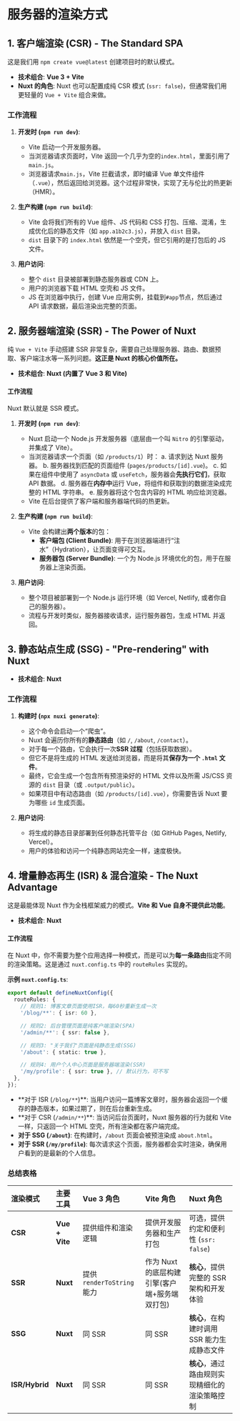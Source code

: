# 服务器的渲染方式

## 1. 客户端渲染 (CSR) - The Standard SPA

这是我们用 `npm create vue@latest` 创建项目时的默认模式。

- **技术组合**: **Vue 3 + Vite**
- **Nuxt 的角色**: Nuxt 也可以配置成纯 CSR 模式 (`ssr: false`)，但通常我们用更轻量的 `Vue + Vite` 组合来做。

### 工作流程

1.  **开发时 (`npm run dev`)**:

    - Vite 启动一个开发服务器。
    - 当浏览器请求页面时，Vite 返回一个几乎为空的`index.html`，里面引用了 `main.js`。
    - 浏览器请求`main.js`，Vite 拦截请求，即时编译 Vue 单文件组件（`.vue`），然后返回给浏览器。这个过程非常快，实现了无与伦比的热更新（HMR）。

2.  **生产构建 (`npm run build`)**:

    - Vite 会将我们所有的 Vue 组件、JS 代码和 CSS 打包、压缩、混淆，生成优化后的静态文件（如 `app.a1b2c3.js`），并放入 `dist` 目录。
    - `dist` 目录下的 `index.html` 依然是一个空壳，但它引用的是打包后的 JS 文件。

3.  **用户访问**:
    - 整个 `dist` 目录被部署到静态服务器或 CDN 上。
    - 用户的浏览器下载 HTML 空壳和 JS 文件。
    - JS 在浏览器中执行，创建 Vue 应用实例，挂载到`#app`节点，然后通过 API 请求数据，最后渲染出完整的页面。

## 2. 服务器端渲染 (SSR) - The Power of Nuxt

纯 `Vue + Vite` 手动搭建 SSR 非常复杂，需要自己处理服务器、路由、数据预取、客户端注水等一系列问题。**这正是 Nuxt 的核心价值所在。**

- **技术组合**: **Nuxt (内置了 Vue 3 和 Vite)**

#### 工作流程

Nuxt 默认就是 SSR 模式。

1.  **开发时 (`npm run dev`)**:

    - Nuxt 启动一个 Node.js 开发服务器（底层由一个叫 `Nitro` 的引擎驱动，并集成了 Vite）。
    - 当浏览器请求一个页面（如 `/products/1`）时：
      a. 请求到达 Nuxt 服务器。
      b. 服务器找到匹配的页面组件 (`pages/products/[id].vue`)。
      c. 如果在组件中使用了 `asyncData` 或 `useFetch`，服务器会**先执行它们**，获取 API 数据。
      d. 服务器在**内存中**运行 Vue，将组件和获取到的数据渲染成完整的 HTML 字符串。
      e. 服务器将这个包含内容的 HTML 响应给浏览器。
    - Vite 在后台提供了客户端和服务器端代码的热更新。

2.  **生产构建 (`npm run build`)**:

    - Vite 会构建出**两个版本**的包：
      - **客户端包 (Client Bundle)**: 用于在浏览器端进行“注水”（Hydration），让页面变得可交互。
      - **服务器包 (Server Bundle)**: 一个为 Node.js 环境优化的包，用于在服务器上渲染页面。

3.  **用户访问**:
    - 整个项目被部署到一个 Node.js 运行环境（如 Vercel, Netlify, 或者你自己的服务器）。
    - 流程与开发时类似，服务器接收请求，运行服务器包，生成 HTML 并返回。

## 3. 静态站点生成 (SSG) - "Pre-rendering" with Nuxt

- **技术组合**: **Nuxt**

### 工作流程

1.  **构建时 (`npx nuxi generate`)**:

    - 这个命令会启动一个“爬虫”。
    - Nuxt 会遍历你所有的**静态路由**（如 `/`, `/about`, `/contact`）。
    - 对于每一个路由，它会执行一次**SSR 过程**（包括获取数据）。
    - 但它不是将生成的 HTML 发送给浏览器，而是将其**保存为一个 `.html` 文件**。
    - 最终，它会生成一个包含所有预渲染好的 HTML 文件以及所需 JS/CSS 资源的 `dist` 目录（或 `.output/public`）。
    - 如果项目中有动态路由（如 `/products/[id].vue`），你需要告诉 Nuxt 要为哪些 `id` 生成页面。

2.  **用户访问**:
    - 将生成的静态目录部署到任何静态托管平台（如 GitHub Pages, Netlify, Vercel）。
    - 用户的体验和访问一个纯静态网站完全一样，速度极快。

## 4. 增量静态再生 (ISR) & 混合渲染 - The Nuxt Advantage

这是最能体现 Nuxt 作为全栈框架威力的模式。**Vite 和 Vue 自身不提供此功能**。

- **技术组合**: **Nuxt**

#### 工作流程

在 Nuxt 中，你不需要为整个应用选择一种模式，而是可以为**每一条路由**指定不同的渲染策略。这是通过 `nuxt.config.ts` 中的 `routeRules` 实现的。

**示例 `nuxt.config.ts`**:

```typescript
export default defineNuxtConfig({
  routeRules: {
    // 规则1: 博客文章页面使用ISR，每60秒重新生成一次
    '/blog/**': { isr: 60 },

    // 规则2: 后台管理页面是纯客户端渲染(SPA)
    '/admin/**': { ssr: false },

    // 规则3: "关于我们"页面是纯静态生成(SSG)
    '/about': { static: true },

    // 规则4: 用户个人中心页面是服务器端渲染(SSR)
    '/my/profile': { ssr: true }, // 默认行为，可不写
  },
});
```

- **对于 ISR (`/blog/**`)\*\*: 当用户访问一篇博客文章时，服务器会返回一个缓存的静态版本，如果过期了，则在后台重新生成。
- **对于 CSR (`/admin/**`)\*\*: 当访问后台页面时，Nuxt 服务器的行为就和 Vite 一样，只返回一个 HTML 空壳，所有渲染都在客户端完成。
- **对于 SSG (`/about`)**: 在构建时，`/about` 页面会被预渲染成 `about.html`。
- **对于 SSR (`/my/profile`)**: 每次请求这个页面，服务器都会实时渲染，确保用户看到的是最新的个人信息。

### 总结表格

| 渲染模式       | 主要工具       | Vue 3 角色               | Vite 角色                                     | Nuxt 角色                                      |
| :------------- | :------------- | :----------------------- | :-------------------------------------------- | :--------------------------------------------- |
| **CSR**        | **Vue + Vite** | 提供组件和渲染逻辑       | 提供开发服务器和生产打包                      | 可选，提供约定和便利性 (`ssr: false`)          |
| **SSR**        | **Nuxt**       | 提供`renderToString`能力 | 作为 Nuxt 的底层构建引擎(客户端+服务端双打包) | **核心**，提供完整的 SSR 架构和开发体验        |
| **SSG**        | **Nuxt**       | 同 SSR                   | 同 SSR                                        | **核心**，在构建时调用 SSR 能力生成静态文件    |
| **ISR/Hybrid** | **Nuxt**       | 同 SSR                   | 同 SSR                                        | **核心**，通过路由规则实现精细化的渲染策略控制 |
